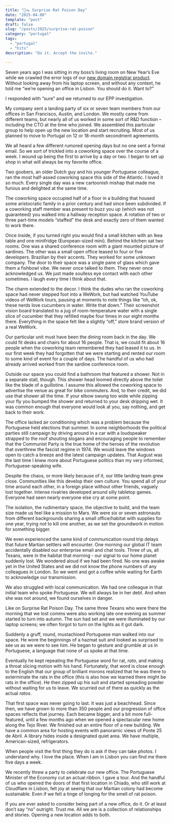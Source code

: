 ```yaml
---
title: "🐀🪤 Surprise Rat Poison Day"
date: "2025-04-08"
template: "post"
draft: false
slug: "/posts/2025/surprise-rat-poison"
category: "portugal"
tags:
  - "portugal"
  - "hits"
description: "Do it. Accept the invite."

---
```


Seven years ago I was sitting in my boss’s living room on New Year’s Eve while we crawled the error logs of our [new domain registrar product](https://blog.cloudflare.com/using-cloudflare-registrar/). Without looking away from his laptop screen, and without any context, he told me “we’re opening an office in Lisbon. You should do it. Want to?”

I responded with “sure” and we returned to our EPP investigation.

My company sent a landing party of six or seven team members from our offices in San Francisco, Austin, and London. We mostly came from different teams, but nearly all of us worked in some sort of R\&D function – including the CTO at the time who joined. We assembled this particular group to help open up the new location and start recruiting. Most of us planned to move to Portugal on 12 or 18-month secondment agreements.

We all heard a few different rumored opening days but no one sent a formal email. So we sort of trickled into a coworking space over the course of a week. I wound up being the first to arrive by a day or two. I began to set up shop in what will always be my favorite office.

Two goobers, an older Dutch guy and his younger Portuguese colleague, ran the most half-assed coworking space this side of the Atlantic. I loved it so much. Every single day was a new cartoonish mishap that made me furious and delighted at the same time.

The coworking space occupied half of a floor in a building that housed some aristocratic family in a prior century and had since been subdivided. If a coworking staff member was present to buzz you up (which was not guaranteed) you walked into a hallway reception space. A rotation of two or three part-time models “staffed” the desk and exactly zero of them wanted to work there.

Once inside, if you turned right you would find a small kitchen with an Ikea table and one minifridge (European-sized mini). Behind the kitchen sat two rooms. One was a shared conference room with a giant mounted picture of sardines. The other was a small open office leased to four or five developers. Brazilian by their accents. They worked for some unknown company. The door to their space was a single pane of glass which gave them a fishbowl vibe. We never once talked to them. They never once acknowledged us. We just made soulless eye contact with each other sometimes. I laugh every time I think about that.

The charm extended to the decor. I think the dudes who ran the coworking space had never stepped foot into a WeWork, but had watched YouTube videos of WeWork tours, pausing at moments to note things like “oh, ok, these nerds love cucumbers in water. Write that down.” Their screenshot vision board translated to a jug of room-temperature water with a single slice of cucumber that they refilled maybe four times in our eight months there. Everything in the space felt like a slightly “off,” store brand version of a real WeWork.

Our particular unit must have been the dining room back in the day. We could fit desks and chairs for about 16 people. That is, we could fit about 16 people when the coworking team remembered they had leased it to us. In our first week they had forgotten that we were starting and rented our room to some kind of event for a couple of days. The handful of us who had already arrived worked from the sardine conference room.

Outside our space you could find a bathroom that featured a shower. Not in a separate stall, though. This shower head loomed directly above the toilet like the blade of a guillotine. I assume this allowed the coworking space to advertise the venue as great for bike commuters. And, to their credit, we did use that shower all the time. If your elbow swung too wide while zipping your fly you bumped the shower and returned to your desk dripping wet. It was common enough that everyone would look at you, say nothing, and get back to their work.

The office lacked air conditioning which was a problem because the Portuguese held elections that summer. In some neighborhoods the political parties still campaign by driving around in a car with a loudspeaker strapped to the roof shouting slogans and encouraging people to remember that the Communist Party is the true home of the heroes of the revolution that overthrew the fascist regime in 1974\. We would leave the windows open to catch a breeze and the latest campaign updates. That August was the last time I knew more about Portuguese politics than my very informed, Portuguese-speaking wife.

Despite the chaos, or more likely because of it, our little landing team grew close. Communities like this develop their own culture. You spend all of your time around each other, in a foreign place without other friends, vaguely lost together. Intense rivalries developed around silly tabletop games. Everyone had seen nearly everyone else cry at some point.

The isolation, the rudimentary space, the objective to build, and the team size made us feel like a mission to Mars. We were six or seven astronauts from different backgrounds sharing a small office/habitat with supplies for one year, trying not to kill one another, as we set the groundwork in motion for something bigger.

We even experienced the same kind of communication round trip delays that future Martian settlers will encounter. One morning our global IT team accidentally disabled our enterprise email and chat tools. Three of us, all Texans, were in the habitat that morning \- our signal to our home planet suddenly lost. We wondered aloud if we had been fired. No one was awake yet in the United States and we did not know the phone numbers of any colleagues in London. So we went and got a coffee while waiting for Earth to acknowledge our transmission.

We also struggled with local communication. We had one colleague in that initial team who spoke Portuguese. We will always be in her debt. And when she was not around, we found ourselves in danger.

Like on Surprise Rat Poison Day. The same three Texans who were there the morning that we lost comms were also working late one evening as summer started to turn into autumn. The sun had set and we were illuminated by our laptop screens; we often forgot to turn on the lights as it got dark.

Suddenly a gruff, round, mustachioed Portuguese man walked into our space. He wore the beginnings of a hazmat suit and looked as surprised to see us as we were to see him. He began to gesture and grumble at us in Portuguese, a language that none of us spoke at that time.

Eventually he kept repeating the Portuguese word for rat, *rato*, and making a throat slicing motion with his hand. Fortunately, that word is close enough to the English that our group of brilliant morons realized that he was there to exterminate the rats in the office (this is also how we learned there might be rats in the office). He then zipped up his suit and started spreading powder without waiting for us to leave. We scurried out of there as quickly as the actual *ratos*.

That first space was never going to last. It was just a beachhead. Since then, we have grown to more than 350 people and our progression of office spaces reflects that journey. Each became bigger, and a bit more full-featured, until a few months ago when we opened a spectacular new home along the Tejo River. We finished out an entire floor of a new building. We have a common area for hosting events with panoramic views of Ponte 25 de Abril. A library hides inside a designated quiet area. We have multiple, American-sized, refrigerators.

When people visit the first thing they do is ask if they can take photos. I understand why. I love the place. When I am in Lisbon you can find me there five days a week.

We recently threw a party to celebrate our new office. The Portuguese Minister of the Economy cut an actual ribbon. I gave a tour. And the handful of us who opened the doors of that first location in Chiado, who still work at Cloudflare in Lisbon, felt joy at seeing that our Martian colony had become sustainable. Even if we felt a tinge of longing for the smell of rat poison.

If you are ever asked to consider being part of a new office, do it. Or at least don’t say “no” outright. Trust me. All we are is a collection of relationships and stories. Opening a new location adds to both.
